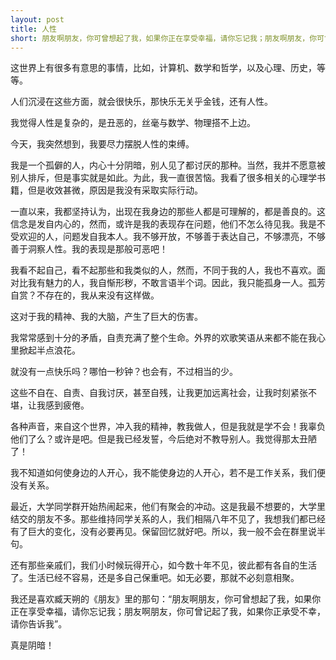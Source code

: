 ```yaml
---
layout: post
title: 人性
short: 朋友啊朋友，你可曾想起了我，如果你正在享受幸福，请你忘记我；朋友啊朋友，你可曾记起了我，如果你正承受不幸，请你告诉我
---
```


这世界上有很多有意思的事情，比如，计算机、数学和哲学，以及心理、历史，等等。

人们沉浸在这些方面，就会很快乐，那快乐无关乎金钱，还有人性。

我觉得人性是复杂的，是丑恶的，丝毫与数学、物理搭不上边。

今天，我突然想到，我要尽力摆脱人性的束缚。

我是一个孤僻的人，内心十分阴暗，别人见了都讨厌的那种。当然，我并不愿意被别人排斥，但是事实就是如此。为此，我一直很苦恼。我看了很多相关的心理学书籍，但是收效甚微，原因是我没有采取实际行动。

一直以来，我都坚持认为，出现在我身边的那些人都是可理解的，都是善良的。这信念是发自内心的，然而，或许是我的表现存在问题，他们不怎么待见我。我是不受欢迎的人，问题发自我本人。我不够开放，不够善于表达自己，不够漂亮，不够善于洞察人性。我的表现是那般可恶吧！

我看不起自己，看不起那些和我类似的人，然而，不同于我的人，我也不喜欢。面对比我有魅力的人，我自惭形秽，不敢言语半个词。因此，我只能孤身一人。孤芳自赏？不存在的，我从来没有这样做。

这对于我的精神、我的大脑，产生了巨大的伤害。

我常常感到十分的矛盾，自责充满了整个生命。外界的欢歌笑语从来都不能在我心里掀起半点浪花。

就没有一点快乐吗？哪怕一秒钟？也会有，不过相当的少。

这些不自在、自责、自我讨厌，甚至自残，让我更加远离社会，让我时刻紧张不堪，让我感到疲倦。

各种声音，来自这个世界，冲入我的精神，教我做人，但是我就是学不会！我辜负他们了么？或许是吧。但是我已经发誓，今后绝对不教导别人。我觉得那太丑陋了！

我不知道如何使身边的人开心，我不能使身边的人开心，若不是工作关系，我们便没有关系。

最近，大学同学群开始热闹起来，他们有聚会的冲动。这是我最不想要的，大学里结交的朋友不多。那些维持同学关系的人，我们相隔八年不见了，我想我们都已经有了巨大的变化，没有必要再见。保留回忆就好吧。所以，我一般不会在群里说半句。

还有那些亲戚们，我们小时候玩得开心，如今数十年不见，彼此都有各自的生活了。生活已经不容易，还是多自己保重吧。如无必要，那就不必刻意相聚。

我还是喜欢臧天朔的《朋友》里的那句：“朋友啊朋友，你可曾想起了我，如果你正在享受幸福，请你忘记我；朋友啊朋友，你可曾记起了我，如果你正承受不幸，请你告诉我”。

真是阴暗！
